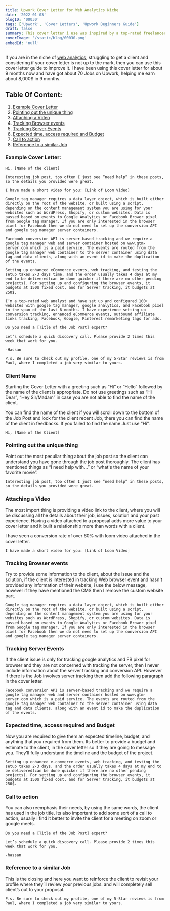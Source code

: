 ```yaml
---
title: Upwork Cover Letter for Web Analytics Niche
date: '2022-01-03'
blogID: '00030'
tags: ['Upwork', 'Cover Letters', 'Upwork Beginners Guide']
draft: false
summary: This cover letter i use was inspired by a top-rated freelancer on Upwork. However, here is the breakdown of the cover letter. These 8 aspects are the most important when writing the cover letter to a web analytics job.
coverImage: '/static/blog/00030.png'
embedId: 'null'
---
```


If you are in the niche of [web analytics](https://www.upwork.com/freelance-jobs/web-analytics/), struggling to get a client and considering if your cover letter is not up to the mark, then you can use this cover letter guide to improve it. I have been using this cover letter for about 9 months now and have got about 70 Jobs on Upwork, helping me earn about 8,000$ in 9 months.

## Table Of Content:

1. [Example Cover Letter](#example-cover-letter)
2. [Pointing out the unique thing](#pointing-out-the-unique-thing)
3. [Attaching a Video](#attaching-a-video)
4. [Tracking Browser events](#tracking-browser-events)
5. [Tracking Server Events](#tracking-server-events)
6. [Expected time, access required and Budget](#expected-time-access-required-and-budget)
7. [Call to action](#call-to-action)
8. [Reference to a similar Job](#reference-to-a-similar-job)

### Example Cover Letter:

```
Hi, [Name of the client]

Interesting job post, too often I just see “need help” in these posts, so the details you provided were great.

I have made a short video for you: [Link of Loom Video]

Google tag manager requires a data layer object, which is built either directly on the root of the website, or built using a script, depending on the content management system you are using for your websites such as WordPress, Shopify, or custom websites. Data is passed based on events to Google Analytics or Facebook Brower pixel from Google tag manager. If you are only interested in the browser pixel for Facebook then we do not need to set up the conversion API and google tag manager server containers.

Facebook conversion API is server-based tracking and we require a google tag manager web and server container hosted on www.gtm-server.com which is a paid service. The events are routed from the google tag manager web container to the server container using data tag and data clients, along with an event id to make the duplication of the events.

Setting up enhanced eCommerce events, web tracking, and testing the setup takes 2-3 days time, and the order usually takes 4 days at my end to be delivered(can be done quicker if there are no other pending projects). For setting up and configuring the browser events, it budgets at 150$ fixed cost, and for Server tracking, it budgets at 250$.

I’m a top-rated web analyst and have set up and configured 100+ websites with google tag manager, google analytics, and Facebook pixel in the span of the last 6 months. I have experience setting up conversion tracking, enhanced eCommerce events, outbound affiliate links tracking, Facebook, Google, Pinterest remarketing tags for ads.

Do you need a [Title of the Job Post] expert?

Let’s schedule a quick discovery call. Please provide 2 times this week that work for you.

-Hassan

P.s. Be sure to check out my profile, one of my 5-Star reviews is from Paul, where I completed a job very similar to yours.
```

### Client Name

Starting the Cover Letter with a greeting such as “Hi” or “Hello” followed by the name of the client is appropriate. Do not use greetings such as “Hi Dear”, “Hey Sir/Madam” in case you are not able to find the name of the client.

You can find the name of the client if you will scroll down to the bottom of the Job Post and look for the client recent Job, there you can find the name of the client in feedbacks. If you failed to find the name Just use “Hi”.

```
Hi, [Name of the Client]
```

### Pointing out the unique thing

Point out the most peculiar thing about the job post so the client can understand you have gone through the job post thoroughly. The client has mentioned things as “I need help with...” or “what's the name of your favorite movie”.

```
Interesting job post, too often I just see “need help” in these posts, so the details you provided were great.
```

### Attaching a Video

The most import thing is providing a video link to the client, where you will be discussing all the details about their job, issues, solution and your past experience. Having a video attached to a proposal adds more value to your cover letter and it built a relationship more than words with a client.

I have seen a conversion rate of over 60% with loom video attached in the cover letter.

```
I have made a short video for you: [Link of Loom Video]
```

### Tracking Browser events

Try to provide some information to the client, about the issue and the solution, if the client is interested in tracking Web browser event and hasn't provided any information of their website, i use the below message, however if they have mentioned the CMS then I remove the custom website part.

```
Google tag manager requires a data layer object, which is built either directly on the root of the website, or built using a script, depending on the content management system you are using for your websites such as WordPress, Shopify, or custom websites. Data is passed based on events to Google Analytics or Facebook Brower pixel from Google tag manager. If you are only interested in the browser pixel for Facebook then we do not need to set up the conversion API and google tag manager server containers.

```

### Tracking Server Events

If the client issue is only for tracking google analytics and FB pixel for browser and they are not concerned with tracking the server, then I never include information about the server tracking and conversion API. However if there is the Job involves server tracking then add the following paragraph in the cover letter.

```
Facebook conversion API is server-based tracking and we require a google tag manager web and server container hosted on www.gtm-server.com which is a paid service. The events are routed from the google tag manager web container to the server container using data tag and data clients, along with an event id to make the duplication of the events.
```

### Expected time, access required and Budget

Now you are required to give them an expected timeline, budget, and anything that you required from them. Its better to provide a budget and estimate to the client, in the cover letter so if they are going to message you. They’ll fully understand the timeline and the budget of the project.

```
Setting up enhanced e-commerce events, web tracking, and testing the setup takes 2-3 days, and the order usually takes 4 days at my end to be delivered(can be done quicker if there are no other pending projects). For setting up and configuring the browser events, it budgets at 150$ fixed cost, and for Server tracking, it budgets at 250$.

```

### Call to action

You can also reemphasis their needs, by using the same words, the client has used in the job title. Its also important to add some sort of a call to action, usually i find it better to invite the client for a meeting on zoom or google meets.

```
Do you need a [Title of the Job Post] expert?

Let’s schedule a quick discovery call. Please provide 2 times this week that work for you.

-hassan
```

### Reference to a similar Job

This is the closing and here you want to reinforce the client to revisit your profile where they’ll review your previous jobs. and will completely sell client’s out to your proposal.

```
P.s. Be sure to check out my profile, one of my 5-Star reviews is from Paul, where I completed a job very similar to yours.

```
